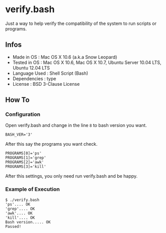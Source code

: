 # verify.bash

Just a way to help verify the compatibility of the system to run scripts or programs.


## Infos
* Made in OS : Mac OS X 10.6 (a.k.a Snow Leopard)
* Tested in OS : Mac OS X 10.6, Mac OS X 10.7, Ubuntu Server 10.04 LTS, Ubuntu 12.04 LTS
* Language Used : Shell Script (Bash)
* Dependencies : type
* License : BSD 3-Clause License


## How To
### Configuration
Open verify.bash and change in the line `8` to bash version you want.

    BASH_VER='3'

After this say the programs you want check.

    PROGRAMS[0]='ps'
    PROGRAMS[1]='grep'
    PROGRAMS[2]='awk'
    PROGRAMS[3]='kill'

After this settings, you only need run verify.bash and be happy.


### Example of Execution
    $ ./verify.bash 
    'ps'.... OK
    'grep'.... OK
    'awk'.... OK
    'kill'.... OK
    Bash version..... OK
    Passed!
